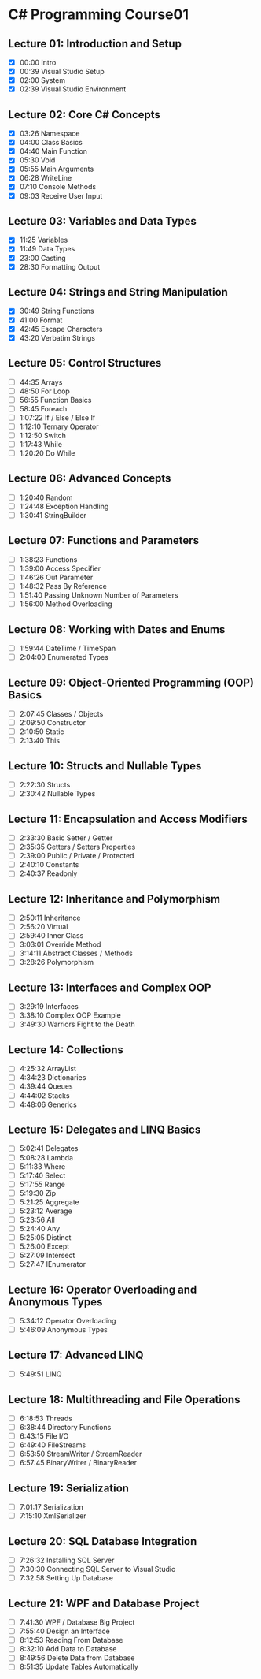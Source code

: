 # C# Programming Course01

## Lecture 01: Introduction and Setup
- [x] 00:00 Intro
- [x] 00:39 Visual Studio Setup
- [x] 02:00 System
- [x] 02:39 Visual Studio Environment

## Lecture 02: Core C# Concepts
- [x] 03:26 Namespace
- [x] 04:00 Class Basics
- [x] 04:40 Main Function
- [x] 05:30 Void
- [x] 05:55 Main Arguments
- [x] 06:28 WriteLine
- [x] 07:10 Console Methods
- [x] 09:03 Receive User Input

## Lecture 03: Variables and Data Types
- [x] 11:25 Variables
- [x] 11:49 Data Types
- [x] 23:00 Casting
- [x] 28:30 Formatting Output

## Lecture 04: Strings and String Manipulation
- [x] 30:49 String Functions
- [x] 41:00 Format
- [x] 42:45 Escape Characters
- [x] 43:20 Verbatim Strings

## Lecture 05: Control Structures
- [ ] 44:35 Arrays
- [ ] 48:50 For Loop
- [ ] 56:55 Function Basics
- [ ] 58:45 Foreach
- [ ] 1:07:22 If / Else / Else If
- [ ] 1:12:10 Ternary Operator
- [ ] 1:12:50 Switch
- [ ] 1:17:43 While
- [ ] 1:20:20 Do While

## Lecture 06: Advanced Concepts
- [ ] 1:20:40 Random
- [ ] 1:24:48 Exception Handling
- [ ] 1:30:41 StringBuilder

## Lecture 07: Functions and Parameters
- [ ] 1:38:23 Functions
- [ ] 1:39:00 Access Specifier
- [ ] 1:46:26 Out Parameter
- [ ] 1:48:32 Pass By Reference
- [ ] 1:51:40 Passing Unknown Number of Parameters
- [ ] 1:56:00 Method Overloading

## Lecture 08: Working with Dates and Enums
- [ ] 1:59:44 DateTime / TimeSpan
- [ ] 2:04:00 Enumerated Types

## Lecture 09: Object-Oriented Programming (OOP) Basics
- [ ] 2:07:45 Classes / Objects
- [ ] 2:09:50 Constructor
- [ ] 2:10:50 Static
- [ ] 2:13:40 This

## Lecture 10: Structs and Nullable Types
- [ ] 2:22:30 Structs
- [ ] 2:30:42 Nullable Types

## Lecture 11: Encapsulation and Access Modifiers
- [ ] 2:33:30 Basic Setter / Getter
- [ ] 2:35:35 Getters / Setters Properties
- [ ] 2:39:00 Public / Private / Protected
- [ ] 2:40:10 Constants
- [ ] 2:40:37 Readonly

## Lecture 12: Inheritance and Polymorphism
- [ ] 2:50:11 Inheritance
- [ ] 2:56:20 Virtual
- [ ] 2:59:40 Inner Class
- [ ] 3:03:01 Override Method
- [ ] 3:14:11 Abstract Classes / Methods
- [ ] 3:28:26 Polymorphism

## Lecture 13: Interfaces and Complex OOP
- [ ] 3:29:19 Interfaces
- [ ] 3:38:10 Complex OOP Example
- [ ] 3:49:30 Warriors Fight to the Death

## Lecture 14: Collections
- [ ] 4:25:32 ArrayList
- [ ] 4:34:23 Dictionaries
- [ ] 4:39:44 Queues
- [ ] 4:44:02 Stacks
- [ ] 4:48:06 Generics

## Lecture 15: Delegates and LINQ Basics
- [ ] 5:02:41 Delegates
- [ ] 5:08:28 Lambda
- [ ] 5:11:33 Where
- [ ] 5:17:40 Select
- [ ] 5:17:55 Range
- [ ] 5:19:30 Zip
- [ ] 5:21:25 Aggregate
- [ ] 5:23:12 Average
- [ ] 5:23:56 All
- [ ] 5:24:40 Any
- [ ] 5:25:05 Distinct
- [ ] 5:26:00 Except
- [ ] 5:27:09 Intersect
- [ ] 5:27:47 IEnumerator

## Lecture 16: Operator Overloading and Anonymous Types
- [ ] 5:34:12 Operator Overloading
- [ ] 5:46:09 Anonymous Types

## Lecture 17: Advanced LINQ
- [ ] 5:49:51 LINQ

## Lecture 18: Multithreading and File Operations
- [ ] 6:18:53 Threads
- [ ] 6:38:44 Directory Functions
- [ ] 6:43:15 File I/O
- [ ] 6:49:40 FileStreams
- [ ] 6:53:50 StreamWriter / StreamReader
- [ ] 6:57:45 BinaryWriter / BinaryReader

## Lecture 19: Serialization
- [ ] 7:01:17 Serialization
- [ ] 7:15:10 XmlSerializer

## Lecture 20: SQL Database Integration
- [ ] 7:26:32 Installing SQL Server
- [ ] 7:30:30 Connecting SQL Server to Visual Studio
- [ ] 7:32:58 Setting Up Database

## Lecture 21: WPF and Database Project
- [ ] 7:41:30 WPF / Database Big Project
- [ ] 7:55:40 Design an Interface
- [ ] 8:12:53 Reading From Database
- [ ] 8:32:10 Add Data to Database
- [ ] 8:49:56 Delete Data from Database
- [ ] 8:51:35 Update Tables Automatically
